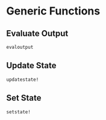 # Generic Functions

## Evaluate Output

```@docs
evaloutput
```

## Update State

```@docs
updatestate!
```

## Set State

```@docs
setstate!
```
